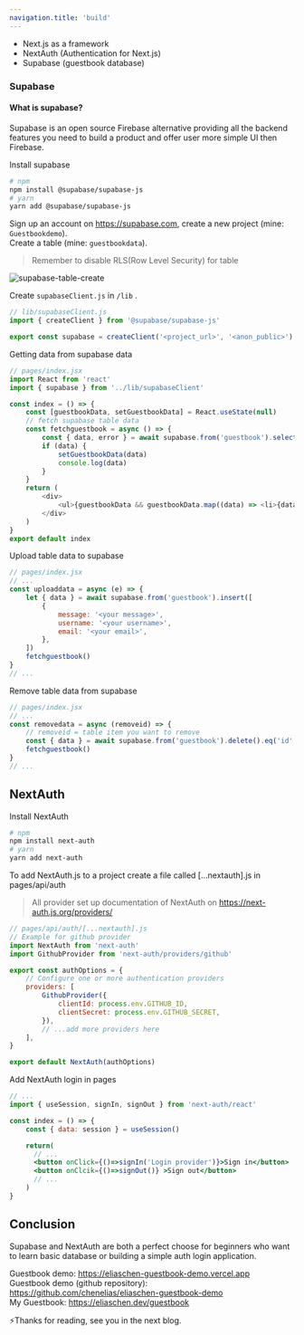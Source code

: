```yaml
---
navigation.title: 'build'
---
```

-   Next.js as a framework
-   NextAuth (Authentication for Next.js)
-   Supabase (guestbook database)

### Supabase

#### What is supabase?

Supabase is an open source Firebase alternative providing all the backend features you need to build a product and offer user more simple UI then Firebase.

Install supabase
```bash
# npm
npm install @supabase/supabase-js
# yarn
yarn add @supabase/supabase-js
```

Sign up an account on https://supabase.com, create a new project (mine: `Guestbookdemo`).\
Create a table (mine: `guestbookdata`).

> Remember to disable RLS(Row Level Security) for table

![supabase-table-create](inkdrop://file:oUV0GN5sm)

Create `supabaseClient.js` in `/lib` .

```js
// lib/supabaseClient.js
import { createClient } from '@supabase/supabase-js'

export const supabase = createClient('<project_url>', '<anon_public>')
```

Getting data from supabase data

```js
// pages/index.jsx
import React from 'react'
import { supabase } from '../lib/supabaseClient'

const index = () => {
    const [guestbookData, setGuestbookData] = React.useState(null)
    // fetch supabase table data
    const fetchguestbook = async () => {
        const { data, error } = await supabase.from('guestbook').select()
        if (data) {
            setGuestbookData(data)
            console.log(data)
        }
    }
    return (
        <div>
            <ul>{guestbookData && guestbookData.map((data) => <li>{data.message}</li>)}</ul>
        </div>
    )
}
export default index
```

Upload table data to supabase

```js
// pages/index.jsx
// ...
const uploaddata = async (e) => {
    let { data } = await supabase.from('guestbook').insert([
        {
            message: '<your message>',
            username: '<your username>',
            email: '<your email>',
        },
    ])
    fetchguestbook()
}
// ...
```

Remove table data from supabase

```jsx
// pages/index.jsx
// ...
const removedata = async (removeid) => {
    // removeid = table item you want to remove
    const { data } = await supabase.from('guestbook').delete().eq('id', removeid)
    fetchguestbook()
}
// ...
```

## NextAuth

Install NextAuth

```bash
# npm
npm install next-auth
# yarn
yarn add next-auth
```

To add NextAuth.js to a project create a file called [...nextauth].js in pages/api/auth

> All provider set up documentation of NextAuth on https://next-auth.js.org/providers/

```js
// pages/api/auth/[...nextauth].js
// Example for github provider
import NextAuth from 'next-auth'
import GithubProvider from 'next-auth/providers/github'

export const authOptions = {
    // Configure one or more authentication providers
    providers: [
        GithubProvider({
            clientId: process.env.GITHUB_ID,
            clientSecret: process.env.GITHUB_SECRET,
        }),
        // ...add more providers here
    ],
}

export default NextAuth(authOptions)
```

Add NextAuth login in pages

```jsx
// ...
import { useSession, signIn, signOut } from 'next-auth/react'

const index = () => {
    const { data: session } = useSession()

    return(
      // ...
      <button onClick={()=>signIn('Login provider')}>Sign in</button>
      <button onClcik={()=>signOut()} >Sign out</button>
      // ...
    )
}
```

## Conclusion
Supabase and NextAuth are both a perfect choose for beginners who want to learn basic database or building a simple auth login application.

Guestbook demo: https://eliaschen-guestbook-demo.vercel.app \
Guestbook demo (github repository): https://github.com/chenelias/eliaschen-guestbook-demo \
My Guestbook: https://eliaschen.dev/guestbook

⚡Thanks for reading, see you in the next blog.
